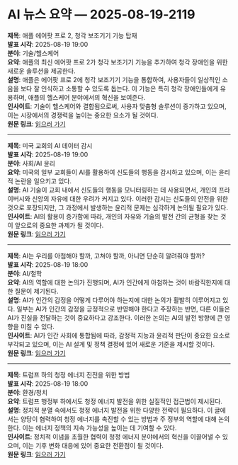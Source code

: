 # AI 뉴스 요약 — 2025-08-19-2119

**제목**: 애플 에어팟 프로 2, 청각 보조기기 기능 탑재  
**발표 시각**: 2025-08-19 19:00  
**분야**: 기술/헬스케어  
**요약**: 애플의 최신 에어팟 프로 2가 청각 보조기기 기능을 추가하여 청각 장애인을 위한 새로운 솔루션을 제공한다.  
**설명**: 애플은 에어팟 프로 2에 청각 보조기기 기능을 통합하여, 사용자들이 일상적인 소음을 보다 잘 인식하고 소통할 수 있도록 돕는다. 이 기능은 특히 청각 장애인들에게 유용하며, 애플의 헬스케어 분야에서의 혁신을 보여준다.  
**인사이트**: 기술이 헬스케어와 결합됨으로써, 사용자 맞춤형 솔루션이 증가하고 있으며, 이는 시장에서의 경쟁력을 높이는 중요한 요소가 될 것이다.  
**원문 링크**: [읽으러 가기](https://www.technologyreview.com/2025/08/19/1121384/apple-airpod-pro-2-hearing-aid/)

---

**제목**: 미국 교회의 AI 데이터 감시  
**발표 시각**: 2025-08-19 19:00  
**분야**: 사회/AI 윤리  
**요약**: 미국의 일부 교회들이 AI를 활용하여 신도들의 행동을 감시하고 있으며, 이는 윤리적 논란을 일으키고 있다.  
**설명**: AI 기술이 교회 내에서 신도들의 행동을 모니터링하는 데 사용되면서, 개인의 프라이버시와 신앙의 자유에 대한 우려가 커지고 있다. 이러한 감시는 신도들의 안전을 위한 것으로 포장되지만, 그 과정에서 발생하는 윤리적 문제는 심각하게 논의될 필요가 있다.  
**인사이트**: AI의 활용이 증가함에 따라, 개인의 자유와 기술의 발전 간의 균형을 찾는 것이 앞으로의 중요한 과제가 될 것이다.  
**원문 링크**: [읽으러 가기](https://www.technologyreview.com/2025/08/19/1121389/ai-data-church-surveillance-america/)

---

**제목**: AI는 우리를 아첨해야 할까, 고쳐야 할까, 아니면 단순히 알려줘야 할까?  
**발표 시각**: 2025-08-19 18:00  
**분야**: AI/철학  
**요약**: AI의 역할에 대한 논의가 진행되며, AI가 인간에게 아첨하는 것이 바람직한지에 대한 질문이 제기된다.  
**설명**: AI가 인간의 감정을 어떻게 다루어야 하는지에 대한 논의가 활발히 이루어지고 있다. 일부는 AI가 인간의 감정을 긍정적으로 반영해야 한다고 주장하는 반면, 다른 이들은 AI가 진실을 전달하는 것이 중요하다고 강조한다. 이러한 논의는 AI의 발전 방향에 큰 영향을 미칠 수 있다.  
**인사이트**: AI가 인간 사회에 통합됨에 따라, 감정적 지능과 윤리적 판단이 중요한 요소로 부각되고 있으며, 이는 AI 설계 및 정책 결정에 있어 새로운 기준을 제시할 것이다.  
**원문 링크**: [읽으러 가기](https://www.technologyreview.com/2025/08/19/1122021/should-ai-flatter-us-fix-us-or-just-inform-us/)

---

**제목**: 트럼프 하의 청정 에너지 진전을 위한 방법  
**발표 시각**: 2025-08-19 18:00  
**분야**: 환경/정치  
**요약**: 트럼프 행정부 하에서도 청정 에너지 발전을 위한 실질적인 접근법이 제시된다.  
**설명**: 정치적 분열 속에서도 청정 에너지 발전을 위한 다양한 전략이 필요하다. 이 글에서는 양당이 협력하여 청정 에너지를 촉진할 수 있는 방법과 주 정부의 역할에 대해 논의한다. 이는 에너지 정책의 지속 가능성을 높이는 데 기여할 수 있다.  
**인사이트**: 정치적 이념을 초월한 협력이 청정 에너지 분야에서의 혁신을 이끌어낼 수 있으며, 이는 기후 변화 대응에 있어 중요한 전환점이 될 것이다.  
**원문 링크**: [읽으러 가기](https://www.technologyreview.com/2025/08/19/1122023/how-to-make-clean-energy-progress-under-trump-in-the-states-blue-and-red-alike/)